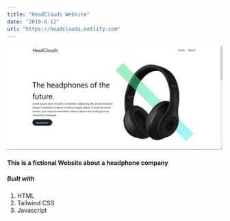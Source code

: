 ```yaml
---
title: "HeadClouds Website"
date: "2019-8-12"
url: "https://headclouds.netlify.com"
---
```


![headclouds](./headclouds.png)

<h4> This is a fictional Website about a headphone company </h4>

<h5>Built with </h5>

1. HTML
2. Tailwind CSS
3. Javascript
